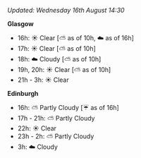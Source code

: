 *Updated: Wednesday 16th August 14:30*

**Glasgow**

* 16h: :sunny: Clear [:partly_sunny: as of 10h, :cloud: as of 16h]
* 17h: :sunny: Clear [:partly_sunny: as of 10h]
* 18h: :cloud: Cloudy [:partly_sunny: as of 10h]
* 19h, 20h: :sunny: Clear [:partly_sunny: as of 10h]
* 21h - 3h: :sunny: Clear

**Edinburgh**

* 16h: :partly_sunny: Partly Cloudy [:umbrella: as of 16h]
* 17h - 21h: :partly_sunny: Partly Cloudy
* 22h: :sunny: Clear
* 23h - 2h: :partly_sunny: Partly Cloudy
* 3h: :cloud: Cloudy

